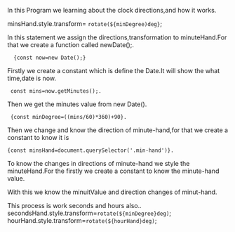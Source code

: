 In this Program we learning about the clock directions,and how it works.

minsHand.style.transform= `rotate(${minDegree)deg}`;

In this statement we assign the directions,transformation to minuteHand.For that we create a function called newDate();.
      
      {const now=new Date();}
Firstly we create a constant which is define the Date.It will show the what time,date is now.
       

     const mins=now.getMinutes();.
Then we get the minutes value from new Date().

     {const minDegree=((mins/60)*360)+90}.
Then we change and know the direction of minute-hand,for that we create a constant to know it is          

    {const minsHand=document.querySelector('.min-hand')}.
To know the changes in directions of minute-hand we style the minuteHand.For the firstly we create a constant to know the minute-hand value.

With this we know the minuitValue and direction changes of minut-hand.

This process is work seconds and hours also..
      secondsHand.style.transform=`rotate(${minDegree}deg)`;
      hourHand.style.transform=`rotate(${hourHand}deg)`;


          
    
